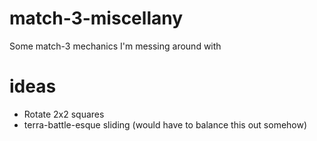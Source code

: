 # match-3-miscellany

Some match-3 mechanics I'm messing around with

# ideas
* Rotate 2x2 squares
* terra-battle-esque sliding (would have to balance this out somehow)